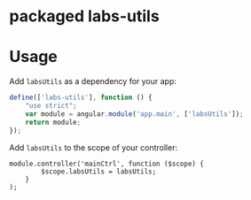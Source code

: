 # packaged labs-utils
# Usage

Add `labsUtils` as a dependency for your app:

```javascript
define(['labs-utils'], function () {
    "use strict";
    var module = angular.module('app.main', ['labsUtils']);
    return module;
});
```
Add `labsUtils` to the scope of your controller:
```
module.controller('mainCtrl', function ($scope) {
        $scope.labsUtils = labsUtils;
    }
);
```

